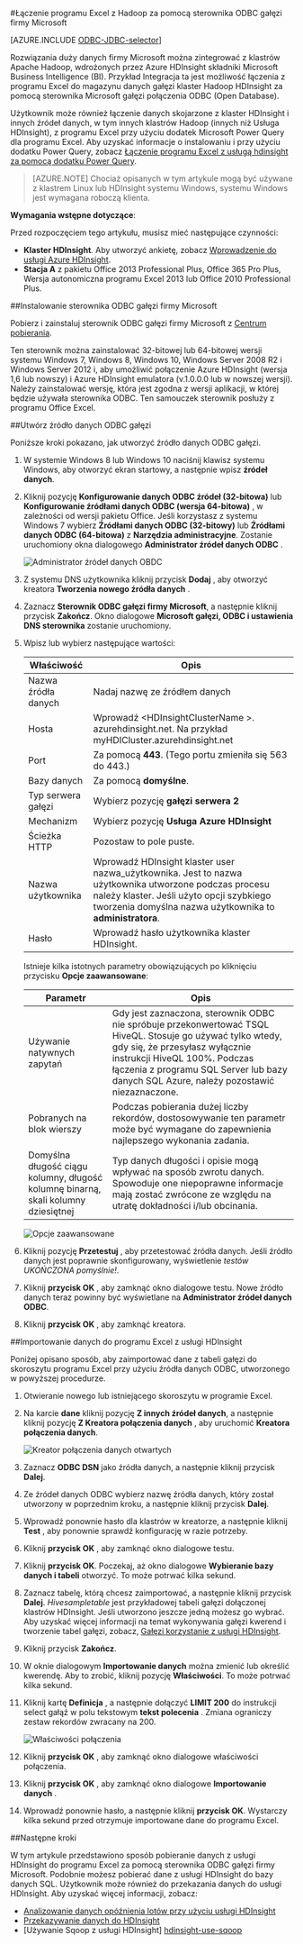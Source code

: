 <properties
   pageTitle="Łączenie programu Excel z Hadoop za pomocą sterownika ODBC gałęzi | Microsoft Azure"
   description="Dowiedz się, jak skonfigurować i za pomocą sterownika ODBC gałęzi firmy Microsoft dla programu Excel dane kwerendy w klastrze HDInsight."
   services="hdinsight"
   documentationCenter=""
   authors="mumian"
   manager="jhubbard"
   tags="azure-portal"
   editor="cgronlun"/>

<tags
   ms.service="hdinsight"
   ms.devlang="na"
   ms.topic="article"
   ms.tgt_pltfrm="na"
   ms.workload="big-data"
   ms.date="10/19/2016"
   ms.author="jgao"/>

#<a name="connect-excel-to-hadoop-with-the-microsoft-hive-odbc-driver"></a>Łączenie programu Excel z Hadoop za pomocą sterownika ODBC gałęzi firmy Microsoft

[AZURE.INCLUDE [ODBC-JDBC-selector](../../includes/hdinsight-selector-odbc-jdbc.md)]

Rozwiązania duży danych firmy Microsoft można zintegrować z klastrów Apache Hadoop, wdrożonych przez Azure HDInsight składniki Microsoft Business Intelligence (BI). Przykład Integracja ta jest możliwość łączenia z programu Excel do magazynu danych gałęzi klaster Hadoop HDInsight za pomocą sterownika Microsoft gałęzi połączenia ODBC (Open Database).

Użytkownik może również łączenie danych skojarzone z klaster HDInsight i innych źródeł danych, w tym innych klastrów Hadoop (innych niż Usługa HDInsight), z programu Excel przy użyciu dodatek Microsoft Power Query dla programu Excel. Aby uzyskać informacje o instalowaniu i przy użyciu dodatku Power Query, zobacz [Łączenie programu Excel z usługą hdinsight za pomocą dodatku Power Query][hdinsight-power-query].

> [AZURE.NOTE] Chociaż opisanych w tym artykule mogą być używane z klastrem Linux lub HDInsight systemu Windows, systemu Windows jest wymagana roboczą klienta.

**Wymagania wstępne dotyczące**:

Przed rozpoczęciem tego artykułu, musisz mieć następujące czynności:

- **Klaster HDInsight**. Aby utworzyć ankietę, zobacz [Wprowadzenie do usługi Azure HDInsight][hdinsight-get-started].
- **Stacja A** z pakietu Office 2013 Professional Plus, Office 365 Pro Plus, Wersja autonomiczna programu Excel 2013 lub Office 2010 Professional Plus.


##<a name="install-microsoft-hive-odbc-driver"></a>Instalowanie sterownika ODBC gałęzi firmy Microsoft

Pobierz i zainstaluj sterownik ODBC gałęzi firmy Microsoft z [Centrum pobierania][hive-odbc-driver-download].

Ten sterownik można zainstalować 32-bitowej lub 64-bitowej wersji systemu Windows 7, Windows 8, Windows 10, Windows Server 2008 R2 i Windows Server 2012 i, aby umożliwić połączenie Azure HDInsight (wersja 1,6 lub nowszy) i Azure HDInsight emulatora (v.1.0.0.0 lub w nowszej wersji). Należy zainstalować wersję, która jest zgodna z wersji aplikacji, w której będzie używała sterownika ODBC. Ten samouczek sterownik posłuży z programu Office Excel.

##<a name="create-hive-odbc-data-source"></a>Utwórz źródło danych ODBC gałęzi

Poniższe kroki pokazano, jak utworzyć źródło danych ODBC gałęzi.

1. W systemie Windows 8 lub Windows 10 naciśnij klawisz systemu Windows, aby otworzyć ekran startowy, a następnie wpisz **źródeł danych**.
2. Kliknij pozycję **Konfigurowanie danych ODBC źródeł (32-bitowa)** lub **Konfigurowanie źródłami danych ODBC (wersja 64-bitowa)** , w zależności od wersji pakietu Office. Jeśli korzystasz z systemu Windows 7 wybierz **Źródłami danych ODBC (32-bitowy)** lub **Źródłami danych ODBC (64-bitowa)** z **Narzędzia administracyjne**. Zostanie uruchomiony okna dialogowego **Administrator źródeł danych ODBC** .

    ![Administrator źródeł danych OBDC][img-hdi-simbahiveodbc-datasource-admin]

3. Z systemu DNS użytkownika kliknij przycisk **Dodaj** , aby otworzyć kreatora **Tworzenia nowego źródła danych** .
4. Zaznacz **Sterownik ODBC gałęzi firmy Microsoft**, a następnie kliknij przycisk **Zakończ**. Okno dialogowe **Microsoft gałęzi, ODBC i ustawienia DNS sterownika** zostanie uruchomiony.

5. Wpisz lub wybierz następujące wartości:

    Właściwość|Opis
    ---|---
    Nazwa źródła danych|Nadaj nazwę ze źródłem danych
    Hosta|Wprowadź &lt;HDInsightClusterName >. azurehdinsight.net. Na przykład myHDICluster.azurehdinsight.net
    Port|Za pomocą <strong>443</strong>. (Tego portu zmieniła się 563 do 443.)
    Bazy danych|Za pomocą <strong>domyślne</strong>.
    Typ serwera gałęzi|Wybierz pozycję <strong>gałęzi serwera 2</strong>
    Mechanizm|Wybierz pozycję <strong>Usługa Azure HDInsight</strong>
    Ścieżka HTTP|Pozostaw to pole puste.
    Nazwa użytkownika|Wprowadź HDInsight klaster user nazwa_użytkownika. Jest to nazwa użytkownika utworzone podczas procesu należy klaster. Jeśli użyto opcji szybkiego tworzenia domyślna nazwa użytkownika to <strong>administratora</strong>.
    Hasło|Wprowadź hasło użytkownika klaster HDInsight.
    </table>

    Istnieje kilka istotnych parametry obowiązujących po kliknięciu przycisku **Opcje zaawansowane**:

    Parametr|Opis
    ---|---
    Używanie natywnych zapytań|Gdy jest zaznaczona, sterownik ODBC nie spróbuje przekonwertować TSQL HiveQL. Stosuje go używać tylko wtedy, gdy się, że przesyłasz wyłącznie instrukcji HiveQL 100%. Podczas łączenia z programu SQL Server lub bazy danych SQL Azure, należy pozostawić niezaznaczone.
    Pobranych na blok wierszy|Podczas pobierania dużej liczby rekordów, dostosowywanie ten parametr może być wymagane do zapewnienia najlepszego wykonania zadania.
    Domyślna długość ciągu kolumny, długość kolumnę binarną, skali kolumny dziesiętnej|Typ danych długości i opisie mogą wpływać na sposób zwrotu danych. Spowoduje one niepoprawne informacje mają zostać zwrócone ze względu na utratę dokładności i/lub obcinania.


    ![Opcje zaawansowane][img-HiveOdbc-DataSource-AdvancedOptions]

6. Kliknij pozycję **Przetestuj** , aby przetestować źródła danych. Jeśli źródło danych jest poprawnie skonfigurowany, wyświetlenie *testów UKOŃCZONA pomyślnie!*.
7. Kliknij **przycisk OK** , aby zamknąć okno dialogowe testu. Nowe źródło danych teraz powinny być wyświetlane na **Administrator źródeł danych ODBC**.
8. Kliknij **przycisk OK** , aby zamknąć kreatora.

##<a name="import-data-into-excel-from-hdinsight"></a>Importowanie danych do programu Excel z usługi HDInsight

Poniżej opisano sposób, aby zaimportować dane z tabeli gałęzi do skoroszytu programu Excel przy użyciu źródła danych ODBC, utworzonego w powyższej procedurze.

1. Otwieranie nowego lub istniejącego skoroszytu w programie Excel.
2. Na karcie **dane** kliknij pozycję **Z innych źródeł danych**, a następnie kliknij pozycję **Z Kreatora połączenia danych** , aby uruchomić **Kreatora połączenia danych**.

    ![Kreator połączenia danych otwartych][img-hdi-simbahiveodbc.excel.dataconnection]

3. Zaznacz **ODBC DSN** jako źródła danych, a następnie kliknij przycisk **Dalej**.
4. Ze źródeł danych ODBC wybierz nazwę źródła danych, który został utworzony w poprzednim kroku, a następnie kliknij przycisk **Dalej**.
5. Wprowadź ponownie hasło dla klastrów w kreatorze, a następnie kliknij **Test** , aby ponownie sprawdź konfigurację w razie potrzeby.
6. Kliknij **przycisk OK** , aby zamknąć okno dialogowe testu.
7. Kliknij **przycisk OK**. Poczekaj, aż okno dialogowe **Wybieranie bazy danych i tabeli** otworzyć. To może potrwać kilka sekund.
8. Zaznacz tabelę, którą chcesz zaimportować, a następnie kliknij przycisk **Dalej**. *Hivesampletable* jest przykładowej tabeli gałęzi dołączonej klastrów HDInsight.  Jeśli utworzono jeszcze jedną możesz go wybrać. Aby uzyskać więcej informacji na temat wykonywania gałęzi kwerend i tworzenie tabel gałęzi, zobacz, [Gałęzi korzystanie z usługi HDInsight][hdinsight-use-hive].
8. Kliknij przycisk **Zakończ**.
9. W oknie dialogowym **Importowanie danych** można zmienić lub określić kwerendę. Aby to zrobić, kliknij pozycję **Właściwości**. To może potrwać kilka sekund.
10. Kliknij kartę **Definicja** , a następnie dołączyć **LIMIT 200** do instrukcji select gałąź w polu tekstowym **tekst polecenia** . Zmiana ograniczy zestaw rekordów zwracany na 200.

    ![Właściwości połączenia][img-hdi-simbahiveodbc-excel-connectionproperties]

11. Kliknij **przycisk OK** , aby zamknąć okno dialogowe właściwości połączenia.
12. Kliknij **przycisk OK** , aby zamknąć okno dialogowe **Importowanie danych** .  
13. Wprowadź ponownie hasło, a następnie kliknij **przycisk OK**. Wystarczy kilka sekund przed otrzymuje importowane dane do programu Excel.

##<a name="next-steps"></a>Następne kroki

W tym artykule przedstawiono sposób pobieranie danych z usługi HDInsight do programu Excel za pomocą sterownika ODBC gałęzi firmy Microsoft. Podobnie możesz pobierać dane z usługi HDInsight do bazy danych SQL. Użytkownik może również do przekazania danych do usługi HDInsight. Aby uzyskać więcej informacji, zobacz:

- [Analizowanie danych opóźnienia lotów przy użyciu usługi HDInsight][hdinsight-analyze-flight-data]
- [Przekazywanie danych do HDInsight][hdinsight-upload-data]
- [Używanie Sqoop z usługi HDInsight] [hdinsight-use-sqoop]


[hdinsight-use-sqoop]: hdinsight-use-sqoop.md
[hdinsight-analyze-flight-data]: hdinsight-analyze-flight-delay-data.md
[hdinsight-use-hive]: hdinsight-use-hive.md
[hdinsight-upload-data]: hdinsight-upload-data.md
[hdinsight-power-query]: hdinsight-connect-excel-power-query.md
[hdinsight-get-started]: hdinsight-hadoop-tutorial-get-started-windows.md

[hive-odbc-driver-download]: http://go.microsoft.com/fwlink/?LinkID=286698

[img-hdi-simbahiveodbc-datasource-admin]: ./media/hdinsight-connect-excel-hive-ODBC-driver/HDI.SimbaHiveOdbc.DataSourceAdmin1.png
[img-HiveOdbc-DataSource-AdvancedOptions]: ./media/hdinsight-connect-excel-hive-ODBC-driver/HDI.HiveOdbc.DataSource.AdvancedOptions1.png
[img-hdi-simbahiveodbc-excel-connectionproperties]: ./media/hdinsight-connect-excel-hive-ODBC-driver/HDI.SimbaHiveODBC.Excel.ConnectionProperties1.png
[img-hdi-simbahiveodbc.excel.dataconnection]: ./media/hdinsight-connect-excel-hive-ODBC-driver/HDI.SimbaHiveOdbc.Excel.DataConnection1.png
